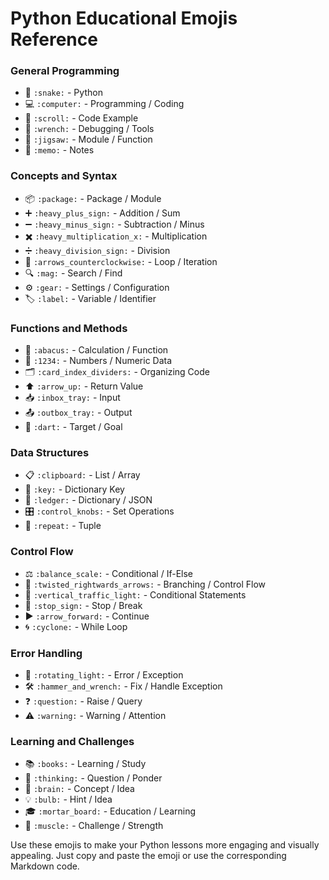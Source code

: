 # Python Educational Emojis Reference

### General Programming
- 🐍 `:snake:` - Python
- 💻 `:computer:` - Programming / Coding
- 📜 `:scroll:` - Code Example
- 🔧 `:wrench:` - Debugging / Tools
- 🧩 `:jigsaw:` - Module / Function
- 📝 `:memo:` - Notes

### Concepts and Syntax
- 📦 `:package:` - Package / Module
- ➕ `:heavy_plus_sign:` - Addition / Sum
- ➖ `:heavy_minus_sign:` - Subtraction / Minus
- ✖️ `:heavy_multiplication_x:` - Multiplication
- ➗ `:heavy_division_sign:` - Division
- 🔄 `:arrows_counterclockwise:` - Loop / Iteration
- 🔍 `:mag:` - Search / Find
- ⚙️ `:gear:` - Settings / Configuration
- 🏷️ `:label:` - Variable / Identifier

### Functions and Methods
- 🧮 `:abacus:` - Calculation / Function
- 🔢 `:1234:` - Numbers / Numeric Data
- 🗂️ `:card_index_dividers:` - Organizing Code
- ⬆️ `:arrow_up:` - Return Value
- 📥 `:inbox_tray:` - Input
- 📤 `:outbox_tray:` - Output
- 🎯 `:dart:` - Target / Goal

### Data Structures
- 📋 `:clipboard:` - List / Array
- 🔑 `:key:` - Dictionary Key
- 📒 `:ledger:` - Dictionary / JSON
- 🎛️ `:control_knobs:` - Set Operations
- 🔄 `:repeat:` - Tuple

### Control Flow
- ⚖️ `:balance_scale:` - Conditional / If-Else
- 🔀 `:twisted_rightwards_arrows:` - Branching / Control Flow
- 🚦 `:vertical_traffic_light:` - Conditional Statements
- 🛑 `:stop_sign:` - Stop / Break
- ▶️ `:arrow_forward:` - Continue
- 🌀 `:cyclone:` - While Loop

### Error Handling
- 🚨 `:rotating_light:` - Error / Exception
- 🛠️ `:hammer_and_wrench:` - Fix / Handle Exception
- ❓ `:question:` - Raise / Query
- ⚠️ `:warning:` - Warning / Attention

### Learning and Challenges
- 📚 `:books:` - Learning / Study
- 🤔 `:thinking:` - Question / Ponder
- 🧠 `:brain:` - Concept / Idea
- 💡 `:bulb:` - Hint / Idea
- 🎓 `:mortar_board:` - Education / Learning
- 💪 `:muscle:` - Challenge / Strength

Use these emojis to make your Python lessons more engaging and visually appealing. Just copy and paste the emoji or use the corresponding Markdown code.
